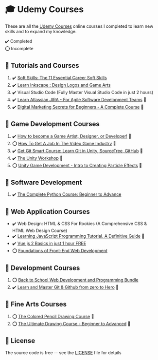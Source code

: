 # :mortar_board: Udemy Courses

These are all the [Udemy Courses][udemy] online courses I completed to learn new skills and to expand my knowledge.

:heavy_check_mark: Completed  
:o: Incomplete

## :beginner: Tutorials and Courses

1. :heavy_check_mark: [Soft Skills: The 11 Essential Career Soft Skills](https://www.udemy.com/course/soft-skills-the-11-essential-career-soft-skills/)
2. :heavy_check_mark: [Learn Inkscape : Design Logos and Game Arts](learn-inkscape-design-logos-and-game-art/)
3. :heavy_check_mark: Visual Studio Code (Fully Master Visual Studio Code in just 2 hours)
4. :heavy_check_mark: [Learn Atlassian JIRA - For Agile Software Development Teams](https://www.udemy.com/course/learn-jira-in-4-hours/) :link:
5. :heavy_check_mark: [Digital Marketing Secrets for Beginners - A Complete Course](https://www.udemy.com/course/digital-marketing-secrets-for-beginners/) :link:

## :beginner: Game Development Courses

1. :heavy_check_mark: [How to become a Game Artist, Designer, or Developer!](https://www.udemy.com/course/gettingstartedingames/) :link:
2. :o: [How To Get A Job In The Video Game Industry](https://www.udemy.com/course/gameindustryjobs/) :link:
3. :heavy_check_mark: [Get Git Smart Course: Learn Git in Unity, SourceTree, GitHub](https://www.udemy.com/course/git-smart-learn-git-the-fun-way-with-unity-games/) :link:
4. :heavy_check_mark: [The Unity Workshop](https://github.com/learning-game-development/learning-unity-game-development/tree/master/The-Unity-Workshop) :rocket:
5. :o: [Unity Game Development - Intro to Creating Particle Effects](https://github.com/learning-game-development/learning-unity-game-development/tree/master/Intro-to-Creating-Particle-Effects) :rocket:

## :beginner: Software Development

1. :heavy_check_mark: [The Complete Python Course: Beginner to Advance](the-complete-python-course-beginner-to-advance/)

## :beginner: Web Application Courses

- :heavy_check_mark: Web Design: HTML & CSS For Rookies (A Comprehensive CSS & HTML Web Design Course)
- :heavy_check_mark: [Learning JavaScript Programming Tutorial. A Definitive Guide](https://www.udemy.com/course/programming-javascript/) :link:
- :heavy_check_mark: [Vue.js 2 Basics in just 1 hour FREE](vuejs2-basics-in-just-1-hour/)
- :o: [Foundations of Front-End Web Development](foundations-of-front-end-development/)

## :beginner: Development Courses

1. :o: [Back to School Web Development and Programming Bundle](web-development-programming-bundle)
2. :heavy_check_mark: [Learn and Master Git & Github from zero to Hero](https://www.udemy.com/course/learn-and-master-git-github-from-zero-to-hero/) :link:

## :beginner: Fine Arts Courses

1. :o: [The Colored Pencil Drawing Course](https://www.udemy.com/course/the-colored-pencil-course/) :link:
2. :o: [The Ultimate Drawing Course - Beginner to Advanced](https://www.udemy.com/course/the-ultimate-drawing-course-beginner-to-advanced/) :link:

## :page_with_curl: License

The source code is free -- see the [LICENSE](LICENSE) file for details

[udemy]: https://www.udemy.com/
